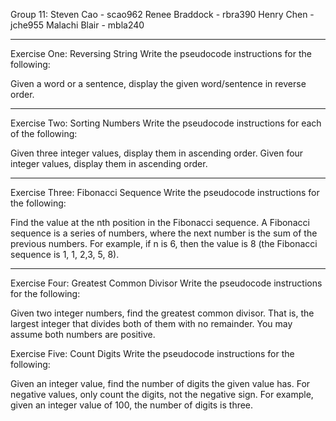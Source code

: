 Group 11:
Steven Cao - scao962
Renee Braddock - rbra390
Henry Chen - jche955
Malachi Blair - mbla240

------------------------------------------------------------------------------
Exercise One: Reversing String
Write the pseudocode instructions for the following:

Given a word or a sentence, display the given word/sentence in reverse order.



------------------------------------------------------------------------------
Exercise Two: Sorting Numbers
Write the pseudocode instructions for each of the following:

Given three integer values, display them in ascending order.
Given four integer values, display them in ascending order.



------------------------------------------------------------------------------
Exercise Three: Fibonacci Sequence
Write the pseudocode instructions for the following:

Find the value at the nth position in the Fibonacci sequence. A Fibonacci sequence is a series of numbers, where the next number is the sum of the previous numbers. For example, if n is 6, then the value is 8 (the Fibonacci sequence is 1, 1, 2,3, 5, 8).



------------------------------------------------------------------------------
Exercise Four: Greatest Common Divisor
Write the pseudocode instructions for the following:

Given two integer numbers, find the greatest common divisor. That is, the largest integer that divides both of them with no remainder. You may assume both numbers are positive.

Exercise Five: Count Digits
Write the pseudocode instructions for the following:

Given an integer value, find the number of digits the given value has. For negative values, only count the digits, not the negative sign. For example, given an integer value of 100, the number of digits is three.


